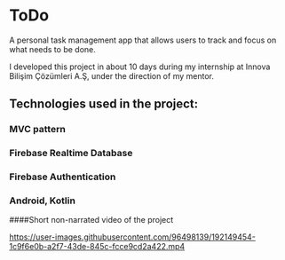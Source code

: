 # ToDo
 A personal task management app that allows users to track and focus on what needs to be done.
 
 I developed this project in about 10 days during my internship at Innova Bilişim Çözümleri A.Ş, under the direction of my mentor.
 
 ## Technologies used in the project:
 ### MVC pattern
 ### Firebase Realtime Database
 ### Firebase Authentication
 ### Android, Kotlin
 
 ####Short non-narrated video of the project
 


https://user-images.githubusercontent.com/96498139/192149454-1c9f6e0b-a2f7-43de-845c-fcce9cd2a422.mp4

